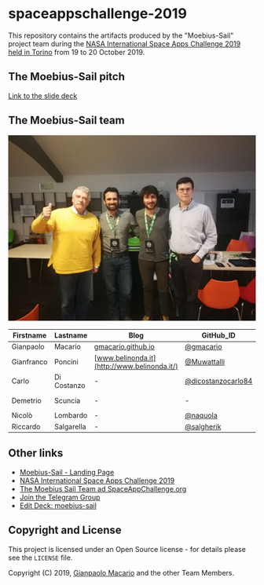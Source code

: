 # spaceappschallenge-2019

This repository contains the artifacts produced by the "Moebius-Sail" project team during the [NASA International Space Apps Challenge 2019 held in Torino](https://2019.spaceappschallenge.org/locations/turin) from 19 to 20 October 2019.

## The Moebius-Sail pitch

[Link to the slide deck](https://slides.com/gianpaolomacario/moebius-sail/fullscreen?token=NgdlLPBl)

## The Moebius-Sail team

![Moebius-Sail Team](images/2019-10-19-team.jpg)

| Firstname  | Lastname    | Blog | GitHub_ID                                  | Telegram_ID   |
|------------|-------------|------|--------------------------------------------|---------------|
| Gianpaolo  | Macario     | [gmacario.github.io](https://gmacario.github.io/) | [@gmacario](https://github.com/gmacario) | @gmacario |
| Gianfranco | Poncini     | [www.belinonda.it](http://www.belinonda.it/) | [@Muwattalli](https://github.com/Muwattalli) | @Togodumno |
| Carlo      | Di Costanzo | -    | [@dicostanzocarlo84](https://github.com/dicostanzocarlo84) | +39-327-1694837 |
| Demetrio   | Scuncia     | -    | - | +39-349-6000209 |
| Nicol&ograve; | Lombardo | -    | [@naquola](https://github.com/naquola)     | @naquola        |
| Riccardo   | Salgarella  | -    | [@salgherik](https://github.com/salgherik) | @salgherik      |

## Other links

* [Moebius-Sail - Landing Page](http://www.moebius-sail.co/)
* [NASA International Space Apps Challenge 2019](https://www.spaceappschallenge.org/)
* [The Moebius Sail Team ad SpaceAppChallenge.org](https://2019.spaceappschallenge.org/challenges/our-moon/eeny-meeny-miney-sample/teams/moebius-sail/project)
* [Join the Telegram Group](https://t.me/joinchat/CTVnjReaQF0oVPnUsCVS7g)
* [Edit Deck: moebius-sail](https://slides.com/gianpaolomacario/moebius-sail/edit)

## Copyright and License

This project is licensed under an Open Source license - for details please see the `LICENSE` file.

Copyright (C) 2019, [Gianpaolo Macario](http://gmacario.github.io/) and the other Team Members.

<!-- EOF -->
